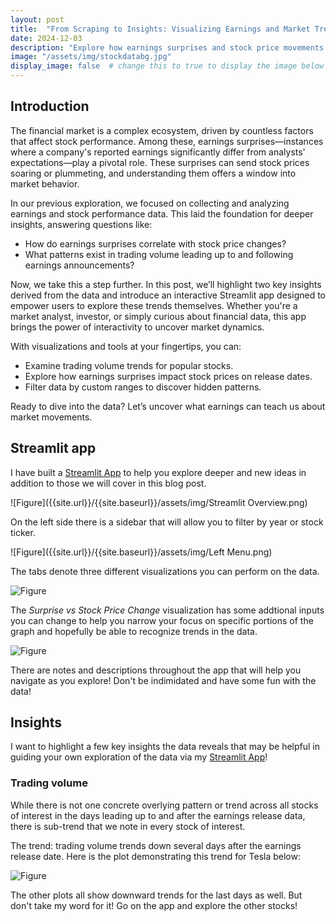 ```yaml
---
layout: post
title:  "From Scraping to Insights: Visualizing Earnings and Market Trends"
date: 2024-12-03
description: "Explore how earnings surprises and stock price movements reveal deeper market trends. Using an interactive Streamlit app, you'll uncover insights about trading volumes, earnings surprises, and how they impact stock performance. Join us as we translate raw data into actionable market insights through visualizations and interactivity."  
image: "/assets/img/stockdatabg.jpg"
display_image: false  # change this to true to display the image below the banner 
---
```


## Introduction
The financial market is a complex ecosystem, driven by countless factors that affect stock performance. Among these, earnings surprises—instances where a company's reported earnings significantly differ from analysts' expectations—play a pivotal role. These surprises can send stock prices soaring or plummeting, and understanding them offers a window into market behavior.

In our previous exploration, we focused on collecting and analyzing earnings and stock performance data. This laid the foundation for deeper insights, answering questions like:

* How do earnings surprises correlate with stock price changes?
* What patterns exist in trading volume leading up to and following earnings announcements?

Now, we take this a step further. In this post, we’ll highlight two key insights derived from the data and introduce an interactive Streamlit app designed to empower users to explore these trends themselves. Whether you're a market analyst, investor, or simply curious about financial data, this app brings the power of interactivity to uncover market dynamics.

With visualizations and tools at your fingertips, you can:

* Examine trading volume trends for popular stocks.
* Explore how earnings surprises impact stock prices on release dates.
* Filter data by custom ranges to discover hidden patterns.

Ready to dive into the data? Let’s uncover what earnings can teach us about market movements.

## Streamlit app

I have built a [Streamlit App](https://another-stat386-theme-zxmsxtwgpqfsrr52835epd.streamlit.app/) to help you explore deeper and new ideas in addition to those we will cover in this blog post. 

![Figure]({{site.url}}/{{site.baseurl}}/assets/img/Streamlit Overview.png)

On the left side there is a sidebar that will allow you to filter by year or stock ticker. 

![Figure]({{site.url}}/{{site.baseurl}}/assets/img/Left Menu.png)

The tabs denote three different visualizations you can perform on the data. 

![Figure]({{site.url}}/{{site.baseurl}}/assets/img/Tabs.png)

The *Surprise vs Stock Price Change* visualization has some addtional inputs you can change to help you narrow your focus on specific portions of the graph and hopefully be able to recognize trends in the data.

![Figure]({{site.url}}/{{site.baseurl}}/assets/img/Additional.png)

There are notes and descriptions throughout the app that will help you navigate as you explore! Don't be indimidated and have some fun with the data!

## Insights

I want to highlight a few key insights the data reveals that may be helpful in guiding your own exploration of the data via my [Streamlit App](https://another-stat386-theme-zxmsxtwgpqfsrr52835epd.streamlit.app/)!

### Trading volume

While there is not one concrete overlying pattern or trend across all stocks of interest in the days leading up to and after the earnings release data, there is sub-trend that we note in every stock of interest. 

The trend: trading volume trends down several days after the earnings release date. Here is the plot demonstrating this trend for Tesla below:

![Figure]({{site.url}}/{{site.baseurl}}/assets/img/tslatradingvolume.png)

The other plots all show downward trends for the last days as well. But don't take my word for it! Go on the app and explore the other stocks!